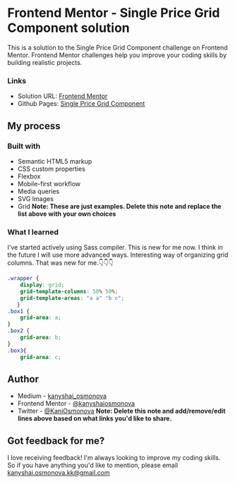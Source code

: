 # Frontend Mentor - Single Price Grid Component solution

This is a solution to the Single Price Grid Component challenge on Frontend Mentor. 
Frontend Mentor challenges help you improve your coding skills by building realistic projects. 

### Links

- Solution URL: [Frontend Mentor](https://www.frontendmentor.io/challenges/single-price-grid-component-5ce41129d0ff452fec5abbbc/hub/single-price-grid-component-JYvTOx32A)
- Github Pages: [Single Price Grid Component ](https://kanyshaiosmonova.github.io/Frontend-Mentor-Challenges/single-price-grid-component/index.html)


## My process

### Built with

- Semantic HTML5 markup
- CSS custom properties
- Flexbox
- Mobile-first workflow
- Media queries
- SVG Images
- Grid
**Note: These are just examples. Delete this note and replace the list above with your own choices**

### What I learned
I've started actively using Sass compiler. This is new for me now. I think in the future I will use more advanced ways.
Interesting way of organizing grid columns. That was new for me.👇👇👇
```css
.wrapper {
    display: grid;
    grid-template-columns: 50% 50%;
    grid-template-areas: "a a" "b c";
   }
.box1 {
    grid-area: a;
}
.box2 {
    grid-area: b;
}
.box3{
    grid-area: c;
```

## Author

- Medium - [kanyshai_osmonova](https://medium.com/@kanyshai_osmonova)
- Frontend Mentor - [@kanyshaiosmonova](https://www.frontendmentor.io/profile/kanyshaiosmonova)
- Twitter - [@KaniOsmonova](https://twitter.com/Kaniosmonova)
**Note: Delete this note and add/remove/edit lines above based on what links you'd like to share.**

## Got feedback for me?

I love receiving feedback! I'm always looking to improve my coding skills. So if you have anything you'd like to mention, please email kanyshai.osmonova.kk@gmail.com
